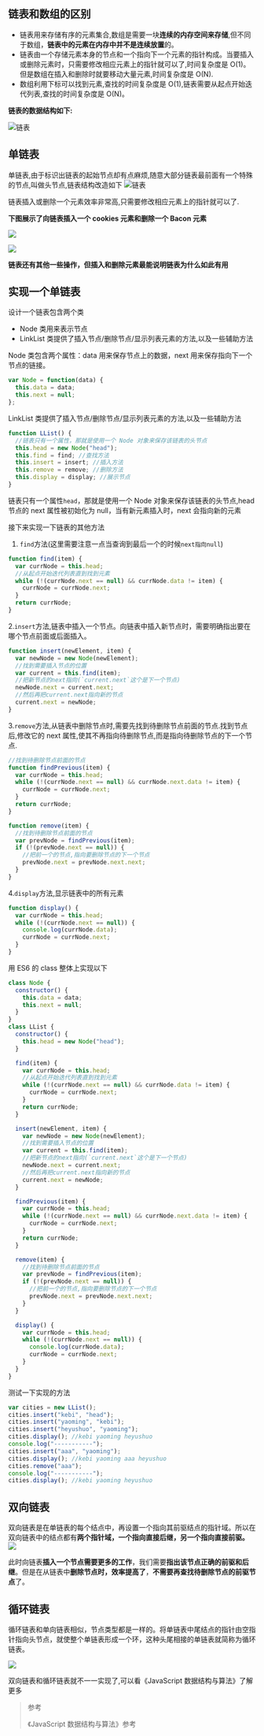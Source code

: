 ## 链表和数组的区别

- 链表用来存储有序的元素集合,数组是需要一块**连续的内存空间来存储**,但不同于数组，**链表中的元素在内存中并不是连续放置**的。
- 链表由一个存储元素本身的节点和一个指向下一个元素的指针构成。当要插入或删除元素时，只需要修改相应元素上的指针就可以了,时间复杂度是 O(1)。但是数组在插入和删除时就要移动大量元素,时间复杂度是 O(N).
- 数组利用下标可以找到元素,查找的时间复杂度是 O(1),链表需要从起点开始迭代列表,查找的时间复杂度是 O(N)。

**链表的数据结构如下:**

![链表](https://raw.githubusercontent.com/heyushuo/image/master/lianbiao.png)

## 单链表

单链表,由于标识出链表的起始节点却有点麻烦,随意大部分链表最前面有一个特殊的节点,叫做头节点,链表结构改造如下
![链表](https://raw.githubusercontent.com/heyushuo/image/master/lianbiao1.png)

链表插入或删除一个元素效率非常高,只需要修改相应元素上的指针就可以了.

**下图展示了向链表插入一个 cookies 元素和删除一个 Bacon 元素**

![](https://raw.githubusercontent.com/heyushuo/image/master/charu.png)

![](https://raw.githubusercontent.com/heyushuo/image/master/shanchu.png)

**链表还有其他一些操作，但插入和删除元素最能说明链表为什么如此有用**

## 实现一个单链表

设计一个链表包含两个类

- Node 类用来表示节点
- LinkList 类提供了插入节点/删除节点/显示列表元素的方法,以及一些辅助方法

Node 类包含两个属性：data 用来保存节点上的数据，next 用来保存指向下一个节点的链接。

```javascript
var Node = function(data) {
  this.data = data;
  this.next = null;
};
```

LinkList 类提供了插入节点/删除节点/显示列表元素的方法,以及一些辅助方法

```javascript
function LList() {
  //链表只有一个属性，那就是使用一个 Node 对象来保存该链表的头节点
  this.head = new Node("head");
  this.find = find; //查找方法
  this.insert = insert; //插入方法
  this.remove = remove; //删除方法
  this.display = display; //展示节点
}
```

链表只有一个属性`head`，那就是使用一个 Node 对象来保存该链表的头节点,head 节点的 next 属性被初始化为 null，当有新元素插入时，next 会指向新的元素

接下来实现一下链表的其他方法

1. `find`方法(这里需要注意一点当查询到最后一个的时候`next指向null`)

```javascript
function find(item) {
  var currNode = this.head;
  //从起点开始迭代列表直到找到元素
  while (!(currNode.next == null) && currNode.data != item) {
    currNode = currNode.next;
  }
  return currNode;
}
```

2.`insert`方法,链表中插入一个节点。向链表中插入新节点时，需要明确指出要在哪个节点前面或后面插入。

```javascript
function insert(newElement, item) {
  var newNode = new Node(newElement);
  //找到需要插入节点的位置
  var current = this.find(item);
  //把新节点的next指向(`current.next`这个是下一个节点)
  newNode.next = current.next;
  //然后再把current.next指向新的节点
  current.next = newNode;
}
```

3.`remove`方法,从链表中删除节点时,需要先找到待删除节点前面的节点.找到节点后,修改它的 next 属性,使其不再指向待删除节点,而是指向待删除节点的下一个节点.

```javascript
//找到待删除节点前面的节点
function findPrevious(item) {
  var currNode = this.head;
  while (!(currNode.next == null) && currNode.next.data != item) {
    currNode = currNode.next;
  }
  return currNode;
}

function remove(item) {
  //找到待删除节点前面的节点
  var prevNode = findPrevious(item);
  if (!(prevNode.next == null)) {
    //把前一个的节点,指向要删除节点的下一个节点
    prevNode.next = prevNode.next.next;
  }
}
```

4.`display`方法,显示链表中的所有元素

```javascript
function display() {
  var currNode = this.head;
  while (!(currNode.next == null)) {
    console.log(currNode.data);
    currNode = currNode.next;
  }
}
```

用 ES6 的 class 整体上实现以下

```javascript
class Node {
  constructor() {
    this.data = data;
    this.next = null;
  }
}
class LList {
  constructor() {
    this.head = new Node("head");
  }

  find(item) {
    var currNode = this.head;
    //从起点开始迭代列表直到找到元素
    while (!(currNode.next == null) && currNode.data != item) {
      currNode = currNode.next;
    }
    return currNode;
  }

  insert(newElement, item) {
    var newNode = new Node(newElement);
    //找到需要插入节点的位置
    var current = this.find(item);
    //把新节点的next指向(`current.next`这个是下一个节点)
    newNode.next = current.next;
    //然后再把current.next指向新的节点
    current.next = newNode;
  }

  findPrevious(item) {
    var currNode = this.head;
    while (!(currNode.next == null) && currNode.next.data != item) {
      currNode = currNode.next;
    }
    return currNode;
  }

  remove(item) {
    //找到待删除节点前面的节点
    var prevNode = findPrevious(item);
    if (!(prevNode.next == null)) {
      //把前一个的节点,指向要删除节点的下一个节点
      prevNode.next = prevNode.next.next;
    }
  }

  display() {
    var currNode = this.head;
    while (!(currNode.next == null)) {
      console.log(currNode.data);
      currNode = currNode.next;
    }
  }
}
```

测试一下实现的方法

```javascript
var cities = new LList();
cities.insert("kebi", "head");
cities.insert("yaoming", "kebi");
cities.insert("heyushuo", "yaoming");
cities.display(); //kebi yaoming heyushuo
console.log("-----------");
cities.insert("aaa", "yaoming");
cities.display(); //kebi yaoming aaa heyushuo
cities.remove("aaa");
console.log("-----------");
cities.display(); //kebi yaoming heyushuo
```

## 双向链表

双向链表是在单链表的每个结点中，再设置一个指向其前驱结点的指针域。所以在双向链表中的结点都有**两个指针域，一个指向直接后继，另一个指向直接前驱。**
![](https://raw.githubusercontent.com/heyushuo/image/master/shuang.png)

此时向链表**插入一个节点需要更多的工作**，我们需要**指出该节点正确的前驱和后继**。但是在从链表中**删除节点时，效率提高了**，**不需要再查找待删除节点的前驱节点**了。

## 循环链表

循环链表和单向链表相似，节点类型都是一样的。将单链表中尾结点的指针由空指针指向头节点，就使整个单链表形成一个环，这种头尾相接的单链表就简称为循环链表。

![](https://raw.githubusercontent.com/heyushuo/image/master/xunhuan.png)

双向链表和循环链表就不一一实现了,可以看《JavaScript 数据结构与算法》了解更多

> 参考
>
> 《JavaScript 数据结构与算法》参考
